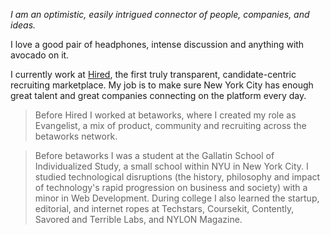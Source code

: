 
*I am an optimistic, easily intrigued connector of people, companies, and ideas.* 

I love a good pair of headphones, intense discussion and anything with avocado on it.

I currently work at [Hired](), the first truly transparent, candidate-centric recruiting marketplace. My job is to make sure New York City has enough great talent and great companies connecting on the platform every day.

> Before Hired I worked at betaworks, where I created my role as Evangelist, a mix of product, community and recruiting across the betaworks network.

> Before betaworks I was a student at the Gallatin School of Individualized Study, a small school within NYU in New York City. I studied technological disruptions (the history, philosophy and impact of technology's rapid progression on business and society) with a minor in Web Development. During college I also learned the startup, editorial, and internet ropes at Techstars, Coursekit, Contently, Savored and Terrible Labs, and NYLON Magazine.